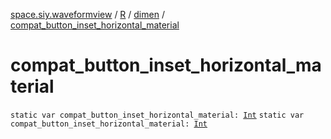 [space.siy.waveformview](../../index.md) / [R](../index.md) / [dimen](index.md) / [compat_button_inset_horizontal_material](./compat_button_inset_horizontal_material.md)

# compat_button_inset_horizontal_material

`static var compat_button_inset_horizontal_material: `[`Int`](https://kotlinlang.org/api/latest/jvm/stdlib/kotlin/-int/index.html)
`static var compat_button_inset_horizontal_material: `[`Int`](https://kotlinlang.org/api/latest/jvm/stdlib/kotlin/-int/index.html)